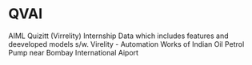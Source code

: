 # QVAI
AIML Quizitt (Virrelity) Internship Data which includes features and deeveloped models s/w.  Virelity - Automation Works of Indian Oil Petrol Pump near Bombay International Aiport
